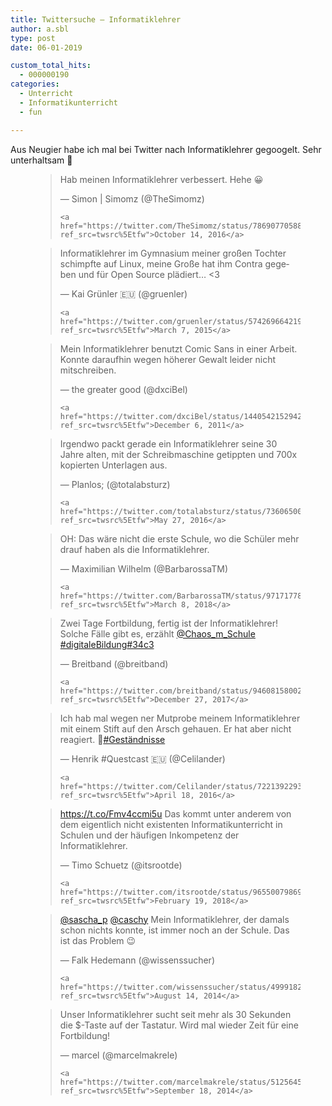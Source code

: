 ```yaml
---
title: Twittersuche – Informatiklehrer
author: a.sbl
type: post
date: 06-01-2019

custom_total_hits:
  - 000000190
categories:
  - Unterricht
  - Informatikunterricht
  - fun

---
```

Aus Neugier habe ich mal bei Twitter nach Informatiklehrer gegoogelt. Sehr unterhaltsam 🙂 <figure class="wp-block-embed-twitter wp-block-embed is-type-rich is-provider-twitter">

<div class="wp-block-embed__wrapper">
  <blockquote class="twitter-tweet" data-width="550" data-dnt="true">
    <p lang="de" dir="ltr">
      Hab meinen Informatiklehrer verbessert. Hehe 😀
    </p>&mdash; Simon | Simomz (@TheSimomz) 
    
    <a href="https://twitter.com/TheSimomz/status/786907705881530368?ref_src=twsrc%5Etfw">October 14, 2016</a>
  </blockquote>
</div></figure> <figure class="wp-block-embed-twitter wp-block-embed is-type-rich is-provider-twitter">

<div class="wp-block-embed__wrapper">
  <blockquote class="twitter-tweet" data-width="550" data-dnt="true">
    <p lang="de" dir="ltr">
      Informatiklehrer im Gymnasium meiner großen Tochter schimpfte auf Linux, meine Große hat ihm Contra gegeben und für Open Source plädiert… <3
    </p>&mdash; Kai Grünler 🇪🇺 (@gruenler) 
    
    <a href="https://twitter.com/gruenler/status/574269664219566081?ref_src=twsrc%5Etfw">March 7, 2015</a>
  </blockquote>
</div></figure> <figure class="wp-block-embed-twitter wp-block-embed is-type-rich is-provider-twitter">

<div class="wp-block-embed__wrapper">
  <blockquote class="twitter-tweet" data-width="550" data-dnt="true">
    <p lang="de" dir="ltr">
      Mein Informatiklehrer benutzt Comic Sans in einer Arbeit. Konnte daraufhin wegen höherer Gewalt leider nicht mitschreiben.
    </p>&mdash; the greater good (@dxciBel) 
    
    <a href="https://twitter.com/dxciBel/status/144054215294205952?ref_src=twsrc%5Etfw">December 6, 2011</a>
  </blockquote>
</div></figure> <figure class="wp-block-embed-twitter wp-block-embed is-type-rich is-provider-twitter">

<div class="wp-block-embed__wrapper">
  <blockquote class="twitter-tweet" data-width="550" data-dnt="true">
    <p lang="de" dir="ltr">
      Irgendwo packt gerade ein Informatiklehrer seine 30 Jahre alten, mit der Schreibmaschine getippten und 700x kopierten Unterlagen aus.
    </p>&mdash; Planlos; (@totalabsturz) 
    
    <a href="https://twitter.com/totalabsturz/status/736065000503017476?ref_src=twsrc%5Etfw">May 27, 2016</a>
  </blockquote>
</div></figure> <figure class="wp-block-embed-twitter wp-block-embed is-type-rich is-provider-twitter">

<div class="wp-block-embed__wrapper">
  <blockquote class="twitter-tweet" data-width="550" data-dnt="true">
    <p lang="de" dir="ltr">
      OH: Das wäre nicht die erste Schule, wo die Schüler mehr drauf haben als die Informatiklehrer.
    </p>&mdash; Maximilian Wilhelm (@BarbarossaTM) 
    
    <a href="https://twitter.com/BarbarossaTM/status/971717784697753600?ref_src=twsrc%5Etfw">March 8, 2018</a>
  </blockquote>
</div></figure> <figure class="wp-block-embed-twitter wp-block-embed is-type-rich is-provider-twitter">

<div class="wp-block-embed__wrapper">
  <blockquote class="twitter-tweet" data-width="550" data-dnt="true">
    <p lang="de" dir="ltr">
      Zwei Tage Fortbildung, fertig ist der Informatiklehrer! <br />Solche Fälle gibt es, erzählt <a href="https://twitter.com/Chaos_m_Schule?ref_src=twsrc%5Etfw">@Chaos_m_Schule</a> <a href="https://twitter.com/hashtag/digitaleBildung?src=hash&ref_src=twsrc%5Etfw">#digitaleBildung</a><a href="https://twitter.com/hashtag/34c3?src=hash&ref_src=twsrc%5Etfw">#34c3</a>
    </p>&mdash; Breitband (@breitband) 
    
    <a href="https://twitter.com/breitband/status/946081580027609088?ref_src=twsrc%5Etfw">December 27, 2017</a>
  </blockquote>
</div></figure> <figure class="wp-block-embed-twitter wp-block-embed is-type-rich is-provider-twitter">

<div class="wp-block-embed__wrapper">
  <blockquote class="twitter-tweet" data-width="550" data-dnt="true">
    <p lang="de" dir="ltr">
      Ich hab mal wegen ner Mutprobe meinem Informatiklehrer mit einem Stift auf den Arsch gehauen. Er hat aber nicht reagiert. 🙁<a href="https://twitter.com/hashtag/Gest%C3%A4ndnisse?src=hash&ref_src=twsrc%5Etfw">#Geständnisse</a>
    </p>&mdash; Henrik #Questcast 🇪🇺 (@Celilander) 
    
    <a href="https://twitter.com/Celilander/status/722139229329965057?ref_src=twsrc%5Etfw">April 18, 2016</a>
  </blockquote>
</div></figure> <figure class="wp-block-embed-twitter wp-block-embed is-type-rich is-provider-twitter">

<div class="wp-block-embed__wrapper">
  <blockquote class="twitter-tweet" data-width="550" data-dnt="true">
    <p lang="de" dir="ltr">
      <a href="https://t.co/Fmv4ccmi5u">https://t.co/Fmv4ccmi5u</a> Das kommt unter anderem von dem eigentlich nicht existenten Informatikunterricht in Schulen und der häufigen Inkompetenz der Informatiklehrer.
    </p>&mdash; Timo Schuetz (@itsrootde) 
    
    <a href="https://twitter.com/itsrootde/status/965500798691168256?ref_src=twsrc%5Etfw">February 19, 2018</a>
  </blockquote>
</div></figure> <figure class="wp-block-embed-twitter wp-block-embed is-type-rich is-provider-twitter">

<div class="wp-block-embed__wrapper">
  <blockquote class="twitter-tweet" data-width="550" data-dnt="true">
    <p lang="de" dir="ltr">
      <a href="https://twitter.com/sascha_p?ref_src=twsrc%5Etfw">@sascha_p</a> <a href="https://twitter.com/caschy?ref_src=twsrc%5Etfw">@caschy</a> Mein Informatiklehrer, der damals schon nichts konnte, ist immer noch an der Schule. Das ist das Problem 😉
    </p>&mdash; Falk Hedemann (@wissenssucher) 
    
    <a href="https://twitter.com/wissenssucher/status/499918230350462977?ref_src=twsrc%5Etfw">August 14, 2014</a>
  </blockquote>
</div></figure> <figure class="wp-block-embed-twitter wp-block-embed is-type-rich is-provider-twitter">

<div class="wp-block-embed__wrapper">
  <blockquote class="twitter-tweet" data-width="550" data-dnt="true">
    <p lang="de" dir="ltr">
      Unser Informatiklehrer sucht seit mehr als 30 Sekunden die $-Taste auf der Tastatur. Wird mal wieder Zeit für eine Fortbildung!
    </p>&mdash; marcel (@marcelmakrele) 
    
    <a href="https://twitter.com/marcelmakrele/status/512564560742854656?ref_src=twsrc%5Etfw">September 18, 2014</a>
  </blockquote>
</div></figure>